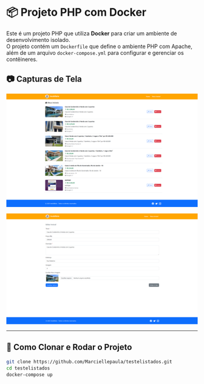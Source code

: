 # 📦 Projeto PHP com Docker

Este é um projeto PHP que utiliza **Docker** para criar um ambiente de desenvolvimento isolado.  
O projeto contém um `Dockerfile` que define o ambiente PHP com Apache, além de um arquivo `docker-compose.yml` para configurar e gerenciar os contêineres.

## 📷 Capturas de Tela

![Pagina inicial](img/Screenshot_93.png)

![Pagina de editar](img/Screenshot_94.png)

---

## 🚀 Como Clonar e Rodar o Projeto

```bash
git clone https://github.com/Marciellepaula/testelistados.git
cd testelistados
docker-compose up 
